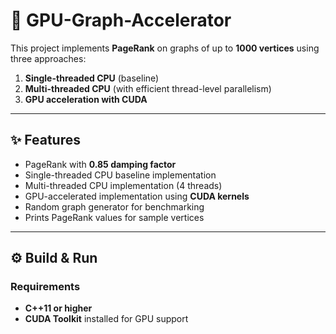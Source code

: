 # 🚀 GPU-Graph-Accelerator

This project implements **PageRank** on graphs of up to **1000 vertices** using three approaches:
1. **Single-threaded CPU** (baseline)  
2. **Multi-threaded CPU** (with efficient thread-level parallelism)  
3. **GPU acceleration with CUDA**  

---

## ✨ Features
- PageRank with **0.85 damping factor**  
- Single-threaded CPU baseline implementation  
- Multi-threaded CPU implementation (4 threads)  
- GPU-accelerated implementation using **CUDA kernels**  
- Random graph generator for benchmarking  
- Prints PageRank values for sample vertices  

---

## ⚙️ Build & Run

### Requirements
- **C++11 or higher**  
- **CUDA Toolkit** installed for GPU support  
